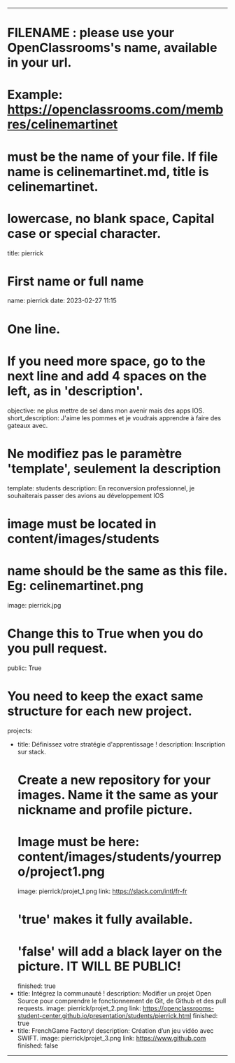 ---

# FILENAME : please use your OpenClassrooms's name, available in your url.
# Example: https://openclassrooms.com/membres/celinemartinet
# must be the name of your file. If file name is celinemartinet.md, title is celinemartinet.
# lowercase, no blank space, Capital case or special character.
title: pierrick

# First name or full name
name: pierrick
date: 2023-02-27 11:15

# One line.
# If you need more space, go to the next line and add 4 spaces on the left, as in 'description'.
objective: ne plus mettre de sel dans mon avenir mais des apps IOS.
short_description: J'aime les pommes et je voudrais apprendre à faire des gateaux avec.

# Ne modifiez pas le paramètre 'template', seulement la description
template: students
description:
    En reconversion professionnel, je souhaiterais passer des avions au développement IOS

# image must be located in content/images/students
# name should be the same as this file. Eg: celinemartinet.png
image: pierrick.jpg

# Change this to True when you do you pull request.
public: True

# You need to keep the exact same structure for each new project.
projects:
  - title: Définissez votre stratégie d'apprentissage !
    description: Inscription sur stack.
    # Create a new repository for your images. Name it the same as your nickname and profile picture.
    # Image must be here: content/images/students/yourrepo/project1.png
    image: pierrick/projet_1.png
    link: https://slack.com/intl/fr-fr
    # 'true' makes it fully available.
    # 'false' will add a black layer on the picture. IT WILL BE PUBLIC!
    finished: true
  - title: Intégrez la communauté !
    description: Modifier un projet Open Source pour comprendre le fonctionnement de Git, de Github et des pull requests. 
    image: pierrick/projet_2.png
    link: https://openclassrooms-student-center.github.io/presentation/students/pierrick.html
    finished: true
  - title: FrenchGame Factory!
    description: Création d’un jeu vidéo avec SWIFT.
    image: pierrick/projet_3.png
    link: https://www.github.com
    finished: false
---